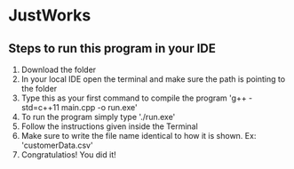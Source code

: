 # JustWorks

## Steps to run this program in your IDE

1. Download the folder
2. In your local IDE open the terminal and make sure the path is pointing to the folder
3. Type this as your first command to compile the program
   'g++ -std=c++11 main.cpp -o run.exe'
4. To run the program simply type
   './run.exe'
5. Follow the instructions given inside the Terminal
6. Make sure to write the file name identical to how it is shown. Ex: 'customerData.csv'
7. Congratulatios! You did it!
